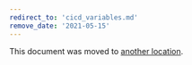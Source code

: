 ```yaml
---
redirect_to: 'cicd_variables.md'
remove_date: '2021-05-15'
---
```


This document was moved to [another location](cicd_variables.md).

<!-- This redirect file can be deleted after 2021-05-15. -->
<!-- Before deletion, see: https://docs.gitlab.com/ee/development/documentation/#move-or-rename-a-page -->
